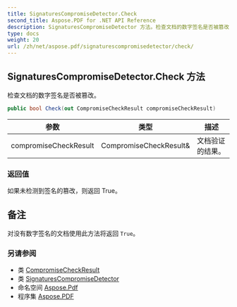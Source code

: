```yaml
---
title: SignaturesCompromiseDetector.Check
second_title: Aspose.PDF for .NET API Reference
description: SignaturesCompromiseDetector 方法。检查文档的数字签名是否被篡改
type: docs
weight: 20
url: /zh/net/aspose.pdf/signaturescompromisedetector/check/
---
```

## SignaturesCompromiseDetector.Check 方法

检查文档的数字签名是否被篡改。

```csharp
public bool Check(out CompromiseCheckResult compromiseCheckResult)
```

| 参数 | 类型 | 描述 |
| --- | --- | --- |
| compromiseCheckResult | CompromiseCheckResult& | 文档验证的结果。 |

### 返回值

如果未检测到签名的篡改，则返回 True。

## 备注

对没有数字签名的文档使用此方法将返回 `True`。

### 另请参阅

* 类 [CompromiseCheckResult](../../../aspose.pdf.signatures/compromisecheckresult/)
* 类 [SignaturesCompromiseDetector](../)
* 命名空间 [Aspose.Pdf](../../../aspose.pdf/)
* 程序集 [Aspose.PDF](../../../)